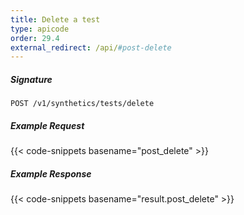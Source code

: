 ```yaml
---
title: Delete a test
type: apicode
order: 29.4
external_redirect: /api/#post-delete
---
```


##### Signature
`POST /v1/synthetics/tests/delete`

##### Example Request

{{< code-snippets basename="post_delete" >}}

##### Example Response

{{< code-snippets basename="result.post_delete" >}}
